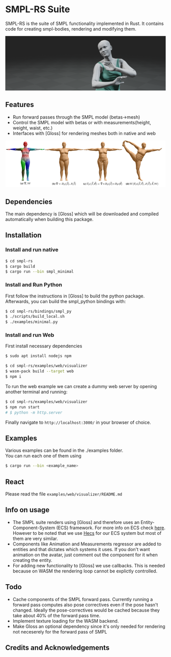 # SMPL-RS Suite

SMPL-RS is the suite of SMPL functionality implemented in Rust. It contains code for creating smpl-bodies, rendering and modifying them.

![SMPL Banner](imgs/banner.png)

## Features 
- Run forward passes through the SMPL model (betas->mesh)
- Control the SMPL model with betas or with measurements(height, weight, waist, etc.)
- Interfaces with [Gloss] for rendering meshes both in native and web
<div align="center">
<p align="middle">
  <img src="imgs/smpl.png" width="700"/>
</p>
</div>


## Dependencies 
The main dependency is [Gloss] which will be downloaded and compiled automatically when building this package. 

## Installation 
### Install and run native
```sh
$ cd smpl-rs
$ cargo build
$ cargo run --bin smpl_minimal
```

### Install and Run Python 
First follow the instructions in [Gloss] to build the python package. Afterwards, you can build the smpl_python bindings with: 
```sh
$ cd smpl-rs/bindings/smpl_py
$ ./scripts/build_local.sh
$ ./examples/minimal.py
```

### Install and run Web
First install necessary dependencies
```sh
$ sudo apt install nodejs npm 
```

```sh
$ cd smpl-rs/examples/web/visualizer
$ wasm-pack build --target web
$ npm i
```
To run the web example we can create a dummy web server by opening another terminal and running:
```sh
$ cd smpl-rs/examples/web/visualizer
$ npm run start
# $ python -m http.server 
```
<!-- Finally navigate to `http://0.0.0.0:8000/smpl_webpage/` in your browser of choice. -->
Finally navigate to `http://localhost:3000/` in your browser of choice.

## Examples

Various examples can be found in the ./examples folder.\
You can run each one of them using 
```sh
$ cargo run --bin <example_name>
```

## React

Please read the file `examples/web/visualizer/README.md` 

## Info on usage
- The SMPL suite renders using [Gloss] and therefore uses an Entity-Component-System (ECS) framework. For more info on ECS check [here](https://bevyengine.org/learn/book/getting-started/ecs/). However to be noted that we use [Hecs] for our ECS system but most of them are very similar.
- Components like Animation and Measurements regressor are added to entities and that dictates which systems it uses. If you don't want animation on the avatar, just comment out the component for it when creating the entity. 
- For adding new functionality to [Gloss] we use callbacks. This is needed because on WASM the rendering loop cannot be explictly controlled.  

## Todo
- Cache components of the SMPL forward pass. Currently running a forward pass computes also pose correctives even if the pose hasn't changed. Ideally the pose-correctives would be cached because they take about 40% of the forward pass time. 
- Implement texture loading for the WASM backend. 
- Make Gloss an optional dependency since it's only needed for rendering not neceserely for the forward pass of SMPL


## Credits and Acknowledgements
[Hecs]: <https://github.com/Ralith/hecs>